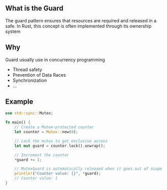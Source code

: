 ## What is the Guard

The guard pattern ensures that resources are required and released in a safe. In Rust, this concept is often implemented through its ownership system


## Why
Guard usually use in concurrency programming
+ Thread safety
+ Prevention of Data Races
+ Synchronization
+ ...



## Example
```rust
use std::sync::Mutex;

fn main() {
    // Create a Mutex-protected counter
    let counter = Mutex::new(0);

    // Lock the mutex to get exclusive access
    let mut guard = counter.lock().unwrap();

    // Increment the counter
    *guard += 1;

    // MutexGuard is automatically released when it goes out of scope
    println!("Counter value: {}", *guard);
    // Counter value: 1
}
```